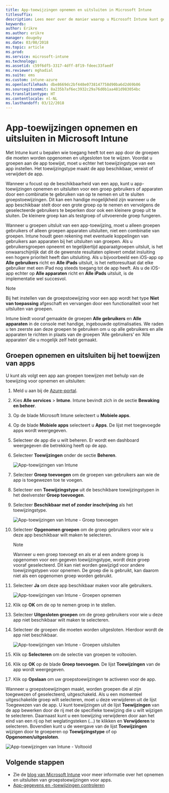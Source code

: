 ```yaml
---
title: App-toewijzingen opnemen en uitsluiten in Microsoft Intune
titlesuffix: 
description: Lees meer over de manier waarop u Microsoft Intune kunt gebruiken om app-toewijzingen op te nemen en uit te sluiten.
keywords: 
author: Erikre
ms.author: erikre
manager: dougeby
ms.date: 03/08/2018
ms.topic: article
ms.prod: 
ms.service: microsoft-intune
ms.technology: 
ms.assetid: c59f6df5-3317-4dff-8f19-fdeec33faedf
ms.reviewer: mghadial
ms.suite: ems
ms.custom: intune-azure
ms.openlocfilehash: dbe8669dc2bf448e0738147758d90ba6d2d69b06
ms.sourcegitcommit: 8a235b7af6ec3932c29a76d0b1aa481d983054bc
ms.translationtype: HT
ms.contentlocale: nl-NL
ms.lasthandoff: 03/12/2018
---
```

# <a name="include-and-exclude-app-assignments-in-microsoft-intune"></a>App-toewijzingen opnemen en uitsluiten in Microsoft Intune

Met Intune kunt u bepalen wie toegang heeft tot een app door de groepen die moeten worden opgenomen en uitgesloten toe te wijzen. Voordat u groepen aan de app toewijst, moet u echter het toewijzingstype van een app instellen. Het toewijzingstype maakt de app beschikbaar, vereist of verwijdert de app. 

Wanneer u focust op de beschikbaarheid van een app, kunt u app-toewijzingen opnemen en uitsluiten voor een groep gebruikers of apparaten door een combinatie te gebruiken van op te nemen en uit te sluiten groepstoewijzingen. Dit kan een handige mogelijkheid zijn wanneer u de app beschikbaar stelt door een grote groep op te nemen en vervolgens de geselecteerde gebruikers te beperken door ook een kleinere groep uit te sluiten. De kleinere groep kan als testgroep of uitvoerende groep fungeren. 

Wanneer u groepen uitsluit van een app-toewijzing, moet u alleen groepen gebruikers of alleen groepen apparaten uitsluiten, niet een combinatie van groepen. Intune houdt geen rekening met eventuele koppelingen van gebruikers aan apparaten bij het uitsluiten van groepen. Als u gebruikersgroepen opneemt en tegelijkertijd apparaatgroepen uitsluit, is het onwaarschijnlijk dat dit de gewenste resultaten oplevert omdat insluiting een hogere prioriteit heeft dan uitsluiting. Als u bijvoorbeeld een iOS-app op **Alle gebruikers** richt en **Alle iPads** uitsluit, is het nettoresultaat dat elke gebruiker met een iPad nog steeds toegang tot de app heeft. Als u de iOS-app echter op **Alle apparaten** richt en **Alle iPads** uitsluit, is de implementatie wel succesvol.  

>[!NOTE]
>Bij het instellen van de groepstoewijzing voor een app wordt het type **Niet van toepassing** afgeschaft en vervangen door een functionaliteit voor het uitsluiten van groepen. 
>
>Intune biedt vooraf gemaakte de groepen **Alle gebruikers** en **Alle apparaten** in de console met handige, ingebouwde optimalisaties. We raden u ten zeerste aan deze groepen te gebruiken om u op alle gebruikers en alle apparaten te richten in plaats van de groepen ‘Alle gebruikers’ en ‘Alle apparaten’ die u mogelijk zelf hebt gemaakt.  

## <a name="including-and-excluding-groups-when-assigning-apps"></a>Groepen opnemen en uitsluiten bij het toewijzen van apps 
U kunt als volgt een app aan groepen toewijzen met behulp van de toewijzing voor opnemen en uitsluiten:
1. Meld u aan bij de [Azure-portal](https://portal.azure.com).
2. Kies **Alle services** > **Intune**. Intune bevindt zich in de sectie **Bewaking en beheer**.
3. Op de blade Microsoft Intune selecteert u **Mobiele apps**.
4. Op de blade **Mobiele apps** selecteert u **Apps**. De lijst met toegevoegde apps wordt weergegeven.
5. Selecteer de app die u wilt beheren. Er wordt een dashboard weergegeven die betrekking heeft op de app. 
6. Selecteer **Toewijzingen** onder de sectie **Beheren**. 

    ![App-toewijzingen van Intune](./media/apps-inc-exl-01.png)
7. Selecteer **Groep toevoegen** om de groepen van gebruikers aan wie de app is toegewezen toe te voegen. 
8. Selecteer een **Toewijzingstype** uit de beschikbare toewijzingstypen in het deelvenster **Groep toevoegen**.
9. Selecteer **Beschikbaar met of zonder inschrijving** als het toewijzingstype.

    ![App-toewijzingen van Intune - Groep toevoegen](./media/apps-inc-exl-02.png)
10. Selecteer **Opgenomen groepen** om de groep gebruikers voor wie u deze app beschikbaar wilt maken te selecteren.

    >[!NOTE]
    >Wanneer u een groep toevoegt en als er al een andere groep is opgenomen voor een gegeven toewijzingstype, wordt deze groep vooraf geselecteerd. Dit kan niet worden gewijzigd voor andere toewijzingstypen voor opnemen. De groep die is gebruikt, kan daarom niet als een opgenomen groep worden gebruikt.

11. Selecteer **Ja** om deze app beschikbaar maken voor alle gebruikers.

    ![App-toewijzingen van Intune - Groepen opnemen](./media/apps-inc-exl-03.png)
12. Klik op **OK** om de op te nemen groep in te stellen.
13. Selecteer **Uitgesloten groepen** om de groep gebruikers voor wie u deze app niet beschikbaar wilt maken te selecteren. 
14. Selecteer de groepen die moeten worden uitgesloten. Hierdoor wordt de app niet beschikbaar.

    ![App-toewijzingen van Intune - Groepen uitsluiten](./media/apps-inc-exl-04.png)
15. Klik op **Selecteren** om de selectie van groepen te voltooien.
16. Klik op **OK** op de blade **Groep toevoegen**. De lijst **Toewijzingen** van de app wordt weergegeven.
17. Klik op **Opslaan** om uw groepstoewijzingen te activeren voor de app.

Wanneer u groepstoewijzingen maakt, worden groepen die al zijn toegewezen of geselecteerd, uitgeschakeld. Als u een momenteel uitgeschakelde groep wilt selecteren, moet u deze verwijderen uit de lijst Toegewezen van de app. U kunt toewijzingen uit de lijst **Toewijzingen** van de app bewerken door de rij met de specifieke toewijzing die u wilt wijzigen te selecteren. Daarnaast kunt u een toewijzing verwijderen door aan het eind van een rij op het weglatingsteken (...) te klikken en **Verwijderen** te selecteren. Bovendien kunt u de weergave van de lijst **Toewijzingen** wijzigen door te groeperen op **Toewijzingstype** of op **Opgenomen/uitgesloten**.

![App-toewijzingen van Intune - Voltooid](./media/apps-inc-exl-05.png)

## <a name="next-steps"></a>Volgende stappen

- Zie de [blog van Microsoft Intune](https://aka.ms/new_app_assignment_process) voor meer informatie over het opnemen en uitsluiten van groepstoewijzingen voor apps.
- [App-gegevens en -toewijzingen controleren](apps-monitor.md)